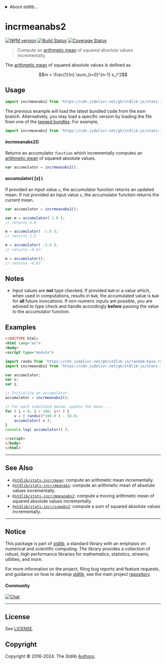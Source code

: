 <!--

@license Apache-2.0

Copyright (c) 2018 The Stdlib Authors.

Licensed under the Apache License, Version 2.0 (the "License");
you may not use this file except in compliance with the License.
You may obtain a copy of the License at

   http://www.apache.org/licenses/LICENSE-2.0

Unless required by applicable law or agreed to in writing, software
distributed under the License is distributed on an "AS IS" BASIS,
WITHOUT WARRANTIES OR CONDITIONS OF ANY KIND, either express or implied.
See the License for the specific language governing permissions and
limitations under the License.

-->


<details>
  <summary>
    About stdlib...
  </summary>
  <p>We believe in a future in which the web is a preferred environment for numerical computation. To help realize this future, we've built stdlib. stdlib is a standard library, with an emphasis on numerical and scientific computation, written in JavaScript (and C) for execution in browsers and in Node.js.</p>
  <p>The library is fully decomposable, being architected in such a way that you can swap out and mix and match APIs and functionality to cater to your exact preferences and use cases.</p>
  <p>When you use stdlib, you can be absolutely certain that you are using the most thorough, rigorous, well-written, studied, documented, tested, measured, and high-quality code out there.</p>
  <p>To join us in bringing numerical computing to the web, get started by checking us out on <a href="https://github.com/stdlib-js/stdlib">GitHub</a>, and please consider <a href="https://opencollective.com/stdlib">financially supporting stdlib</a>. We greatly appreciate your continued support!</p>
</details>

# incrmeanabs2

[![NPM version][npm-image]][npm-url] [![Build Status][test-image]][test-url] [![Coverage Status][coverage-image]][coverage-url] <!-- [![dependencies][dependencies-image]][dependencies-url] -->

> Compute an [arithmetic mean][arithmetic-mean] of squared absolute values incrementally.

<section class="intro">

The [arithmetic mean][arithmetic-mean] of squared absolute values is defined as

<!-- <equation class="equation" label="eq:arithmetic_mean_squared_absolute_values" align="center" raw="m = \frac{1}{n} \sum_{i=0}^{n-1} x_i^2" alt="Equation for the arithmetic mean of squared absolute values."> -->

```math
m = \frac{1}{n} \sum_{i=0}^{n-1} x_i^2
```

<!-- <div class="equation" align="center" data-raw-text="m = \frac{1}{n} \sum_{i=0}^{n-1} x_i^2" data-equation="eq:arithmetic_mean_squared_absolute_values">
    <img src="https://cdn.jsdelivr.net/gh/stdlib-js/stdlib@d08c5f0a491ba12729c84e40455fb75cf8666874/lib/node_modules/@stdlib/stats/incr/meanabs2/docs/img/equation_arithmetic_mean_squared_absolute_values.svg" alt="Equation for the arithmetic mean of squared absolute values.">
    <br>
</div> -->

<!-- </equation> -->

</section>

<!-- /.intro -->



<section class="usage">

## Usage

```javascript
import incrmeanabs2 from 'https://cdn.jsdelivr.net/gh/stdlib-js/stats-incr-meanabs2@esm/index.mjs';
```
The previous example will load the latest bundled code from the esm branch. Alternatively, you may load a specific version by loading the file from one of the [tagged bundles](https://github.com/stdlib-js/stats-incr-meanabs2/tags). For example,

```javascript
import incrmeanabs2 from 'https://cdn.jsdelivr.net/gh/stdlib-js/stats-incr-meanabs2@v0.2.1-esm/index.mjs';
```

#### incrmeanabs2()

Returns an accumulator `function` which incrementally computes an [arithmetic mean][arithmetic-mean] of squared absolute values.

```javascript
var accumulator = incrmeanabs2();
```

#### accumulator( \[x] )

If provided an input value `x`, the accumulator function returns an updated mean. If not provided an input value `x`, the accumulator function returns the current mean.

```javascript
var accumulator = incrmeanabs2();

var m = accumulator( 2.0 );
// returns 4.0

m = accumulator( -1.0 );
// returns 2.5

m = accumulator( -3.0 );
// returns ~4.67

m = accumulator();
// returns ~4.67
```

</section>

<!-- /.usage -->

<section class="notes">

## Notes

-   Input values are **not** type checked. If provided `NaN` or a value which, when used in computations, results in `NaN`, the accumulated value is `NaN` for **all** future invocations. If non-numeric inputs are possible, you are advised to type check and handle accordingly **before** passing the value to the accumulator function.

</section>

<!-- /.notes -->

<section class="examples">

## Examples

<!-- eslint no-undef: "error" -->

```html
<!DOCTYPE html>
<html lang="en">
<body>
<script type="module">

import randu from 'https://cdn.jsdelivr.net/gh/stdlib-js/random-base-randu@esm/index.mjs';
import incrmeanabs2 from 'https://cdn.jsdelivr.net/gh/stdlib-js/stats-incr-meanabs2@esm/index.mjs';

var accumulator;
var v;
var i;

// Initialize an accumulator:
accumulator = incrmeanabs2();

// For each simulated datum, update the mean...
for ( i = 0; i < 100; i++ ) {
    v = ( randu()*100.0 ) - 50.0;
    accumulator( v );
}
console.log( accumulator() );

</script>
</body>
</html>
```

</section>

<!-- /.examples -->

<!-- Section for related `stdlib` packages. Do not manually edit this section, as it is automatically populated. -->

<section class="related">

* * *

## See Also

-   <span class="package-name">[`@stdlib/stats-incr/mean`][@stdlib/stats/incr/mean]</span><span class="delimiter">: </span><span class="description">compute an arithmetic mean incrementally.</span>
-   <span class="package-name">[`@stdlib/stats-incr/meanabs`][@stdlib/stats/incr/meanabs]</span><span class="delimiter">: </span><span class="description">compute an arithmetic mean of absolute values incrementally.</span>
-   <span class="package-name">[`@stdlib/stats-incr/mmeanabs2`][@stdlib/stats/incr/mmeanabs2]</span><span class="delimiter">: </span><span class="description">compute a moving arithmetic mean of squared absolute values incrementally.</span>
-   <span class="package-name">[`@stdlib/stats-incr/sumabs2`][@stdlib/stats/incr/sumabs2]</span><span class="delimiter">: </span><span class="description">compute a sum of squared absolute values incrementally.</span>

</section>

<!-- /.related -->

<!-- Section for all links. Make sure to keep an empty line after the `section` element and another before the `/section` close. -->


<section class="main-repo" >

* * *

## Notice

This package is part of [stdlib][stdlib], a standard library with an emphasis on numerical and scientific computing. The library provides a collection of robust, high performance libraries for mathematics, statistics, streams, utilities, and more.

For more information on the project, filing bug reports and feature requests, and guidance on how to develop [stdlib][stdlib], see the main project [repository][stdlib].

#### Community

[![Chat][chat-image]][chat-url]

---

## License

See [LICENSE][stdlib-license].


## Copyright

Copyright &copy; 2016-2024. The Stdlib [Authors][stdlib-authors].

</section>

<!-- /.stdlib -->

<!-- Section for all links. Make sure to keep an empty line after the `section` element and another before the `/section` close. -->

<section class="links">

[npm-image]: http://img.shields.io/npm/v/@stdlib/stats-incr-meanabs2.svg
[npm-url]: https://npmjs.org/package/@stdlib/stats-incr-meanabs2

[test-image]: https://github.com/stdlib-js/stats-incr-meanabs2/actions/workflows/test.yml/badge.svg?branch=v0.2.1
[test-url]: https://github.com/stdlib-js/stats-incr-meanabs2/actions/workflows/test.yml?query=branch:v0.2.1

[coverage-image]: https://img.shields.io/codecov/c/github/stdlib-js/stats-incr-meanabs2/main.svg
[coverage-url]: https://codecov.io/github/stdlib-js/stats-incr-meanabs2?branch=main

<!--

[dependencies-image]: https://img.shields.io/david/stdlib-js/stats-incr-meanabs2.svg
[dependencies-url]: https://david-dm.org/stdlib-js/stats-incr-meanabs2/main

-->

[chat-image]: https://img.shields.io/gitter/room/stdlib-js/stdlib.svg
[chat-url]: https://app.gitter.im/#/room/#stdlib-js_stdlib:gitter.im

[stdlib]: https://github.com/stdlib-js/stdlib

[stdlib-authors]: https://github.com/stdlib-js/stdlib/graphs/contributors

[umd]: https://github.com/umdjs/umd
[es-module]: https://developer.mozilla.org/en-US/docs/Web/JavaScript/Guide/Modules

[deno-url]: https://github.com/stdlib-js/stats-incr-meanabs2/tree/deno
[deno-readme]: https://github.com/stdlib-js/stats-incr-meanabs2/blob/deno/README.md
[umd-url]: https://github.com/stdlib-js/stats-incr-meanabs2/tree/umd
[umd-readme]: https://github.com/stdlib-js/stats-incr-meanabs2/blob/umd/README.md
[esm-url]: https://github.com/stdlib-js/stats-incr-meanabs2/tree/esm
[esm-readme]: https://github.com/stdlib-js/stats-incr-meanabs2/blob/esm/README.md
[branches-url]: https://github.com/stdlib-js/stats-incr-meanabs2/blob/main/branches.md

[stdlib-license]: https://raw.githubusercontent.com/stdlib-js/stats-incr-meanabs2/main/LICENSE

[arithmetic-mean]: https://en.wikipedia.org/wiki/Arithmetic_mean

<!-- <related-links> -->

[@stdlib/stats/incr/mean]: https://github.com/stdlib-js/stats-incr-mean/tree/esm

[@stdlib/stats/incr/meanabs]: https://github.com/stdlib-js/stats-incr-meanabs/tree/esm

[@stdlib/stats/incr/mmeanabs2]: https://github.com/stdlib-js/stats-incr-mmeanabs2/tree/esm

[@stdlib/stats/incr/sumabs2]: https://github.com/stdlib-js/stats-incr-sumabs2/tree/esm

<!-- </related-links> -->

</section>

<!-- /.links -->
